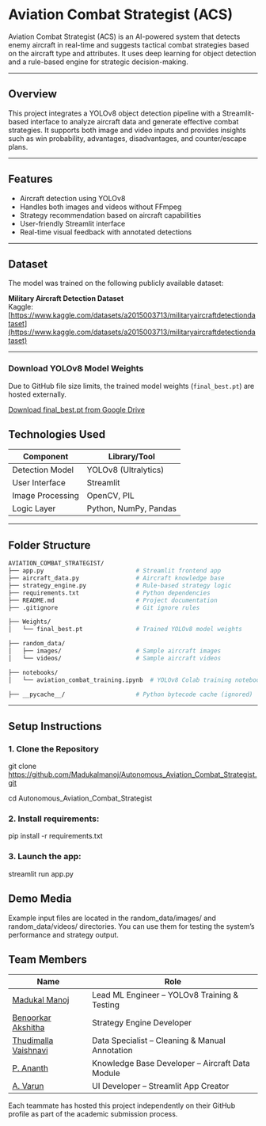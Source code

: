 # Aviation Combat Strategist (ACS)

Aviation Combat Strategist (ACS) is an AI-powered system that detects enemy aircraft in real-time and suggests tactical combat strategies based on the aircraft type and attributes. It uses deep learning for object detection and a rule-based engine for strategic decision-making.

---

## Overview

This project integrates a YOLOv8 object detection pipeline with a Streamlit-based interface to analyze aircraft data and generate effective combat strategies. It supports both image and video inputs and provides insights such as win probability, advantages, disadvantages, and counter/escape plans.

---

## Features

- Aircraft detection using YOLOv8
- Handles both images and videos without FFmpeg
- Strategy recommendation based on aircraft capabilities
- User-friendly Streamlit interface
- Real-time visual feedback with annotated detections

---

## Dataset

The model was trained on the following publicly available dataset:

**Military Aircraft Detection Dataset**  
Kaggle: [https://www.kaggle.com/datasets/a2015003713/militaryaircraftdetectiondataset](https://www.kaggle.com/datasets/a2015003713/militaryaircraftdetectiondataset)

---
### Download YOLOv8 Model Weights

Due to GitHub file size limits, the trained model weights (`final_best.pt`) are hosted externally.

[ Download final_best.pt from Google Drive](https://drive.google.com/file/d/1ILDTIAeLyfQQRDDp2uEXadXG-wBHqJgE/view?usp=sharing)


## Technologies Used

| Component        | Library/Tool           |
|------------------|------------------------|
| Detection Model  | YOLOv8 (Ultralytics)   |
| User Interface   | Streamlit              |
| Image Processing | OpenCV, PIL            |
| Logic Layer      | Python, NumPy, Pandas  |

---

## Folder Structure

```bash
AVIATION_COMBAT_STRATEGIST/
├── app.py                          # Streamlit frontend app
├── aircraft_data.py                # Aircraft knowledge base
├── strategy_engine.py              # Rule-based strategy logic
├── requirements.txt                # Python dependencies
├── README.md                       # Project documentation
├── .gitignore                      # Git ignore rules

├── Weights/
│   └── final_best.pt               # Trained YOLOv8 model weights

├── random_data/
│   ├── images/                     # Sample aircraft images
│   └── videos/                     # Sample aircraft videos

├── notebooks/
│   └── aviation_combat_training.ipynb  # YOLOv8 Colab training notebook

├── __pycache__/                    # Python bytecode cache (ignored)
```

---

## Setup Instructions

### 1. Clone the Repository

git clone https://github.com/Madukalmanoj/Autonomous_Aviation_Combat_Strategist.git

cd Autonomous_Aviation_Combat_Strategist

### 2. Install requirements:

pip install -r requirements.txt

### 3. Launch the app:

streamlit run app.py

## Demo Media

Example input files are located in the random_data/images/ and random_data/videos/ directories. You can use them for testing the system’s performance and strategy output.

## Team Members

| Name | Role |
|------|------|
| [Madukal Manoj](https://github.com/Madukalmanoj) | Lead ML Engineer – YOLOv8 Training & Testing |
| [Benoorkar Akshitha](https://github.com/Akshitha1105) | Strategy Engine Developer |
| [Thudimalla Vaishnavi](https://github.com/thudimillavaishnavi26) | Data Specialist – Cleaning & Manual Annotation |
| [P. Ananth](https://github.com/Ananthx66) | Knowledge Base Developer – Aircraft Data Module |
| [A. Varun](https://github.com/Appalavarun) | UI Developer – Streamlit App Creator |



Each teammate has hosted this project independently on their GitHub profile as part of the academic submission process.
